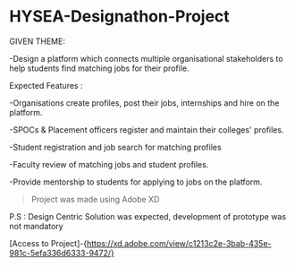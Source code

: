 # HYSEA-Designathon-Project
GIVEN THEME:

-Design a platform which connects multiple organisational stakeholders to help students find matching jobs for their profile.

Expected Features :

-Organisations create profiles, post their jobs, internships and hire on the platform.

-SPOCs & Placement officers register and maintain their colleges' profiles.

-Student registration and job search for matching profiles

-Faculty review of matching jobs and student profiles.

-Provide mentorship to students for applying to jobs on the platform.

>Project was made using Adobe XD

P.S : Design Centric Solution was expected, development of prototype was not mandatory

[Access to Project]-{https://xd.adobe.com/view/c1213c2e-3bab-435e-981c-5efa336d6333-9472/}
